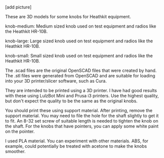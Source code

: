 [add picture]

These are 3D models for some knobs for Heathkit equipment.

knob-medium: Medium sized knob used on test equipment and radios like
the Heathkit HR-10B.

knob-large: Large sized knob used on test equipment and radios like
the Heathkit HR-10B.

knob-small: Small sized knob used on test equipment and radios like
the Heathkit HR-10B.

The .scad files are the original OpenSCAD files that were created by
hand. The .stl files were generated from OpenSCAD and are suitable for
loading into your 3D printer/slicer software, such as Cura.

They are intended to be printed using a 3D printer. I have had good
results with these using LulzBot Mini and Prusa i3 printers. Use the
highest quality, but don't expect the quality to be the same as the
original knobs.

You should print these using support material. After printing, remove
the support material. You may need to file the hole for the shaft
slightly to get it to fit. An 8-32 set screw of suitable length is
needed to tighten the knob on the shaft. For the knobs that have
pointers, you can apply some white paint on the pointer.

I used PLA material. You can experiment with other materials. ABS, for
example, could potentially be treated with acetone to make the knobs
smoother.
